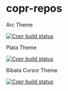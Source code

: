 # copr-repos

<p>Arc Theme</p>

[![Copr build status](https://copr.fedorainfracloud.org/coprs/mhdahmad/copr-repo/package/arc-theme/status_image/last_build.png)](https://copr.fedorainfracloud.org/coprs/mhdahmad/copr-repo/package/arc-theme/)

<p>Plata Theme</p>

[![Copr build status](https://copr.fedorainfracloud.org/coprs/mhdahmad/copr-repo/package/plata-theme/status_image/last_build.png)](https://copr.fedorainfracloud.org/coprs/mhdahmad/copr-repo/package/plata-theme/)

<p>Bibata Cursor Theme</p>

[![Copr build status](https://copr.fedorainfracloud.org/coprs/mhdahmad/copr-repo/package/bibata-cursor-theme/status_image/last_build.png)](https://copr.fedorainfracloud.org/coprs/mhdahmad/copr-repo/package/bibata-cursor-theme/)
